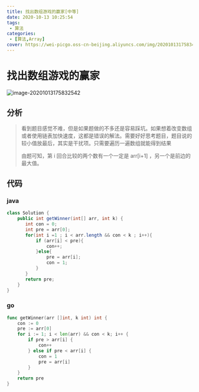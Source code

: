 ```yaml
---
title: 找出数组游戏的赢家[中等]
date: 2020-10-13 10:25:54
tags: 
 - 算法
categories: 
 - [算法,Array]
cover: https://wei-picgo.oss-cn-beijing.aliyuncs.com/img/20201013175834.png
---
```


# 找出数组游戏的赢家

![image-20201013175832542](https://wei-picgo.oss-cn-beijing.aliyuncs.com/img/20201013175834.png)

## 分析

> 看到题目感觉不难，但是如果题做的不多还是容易踩坑。如果想着改变数组或者使用链表加快速度，这都是错误的解法。需要好好思考题目，题目说的较小值放最后，其实是干扰项。只需要遍历一遍数组就能得到结果
>
> 由题可知，第 i 回合比较的两个数有一个一定是 arr[i+1] ，另一个是前边的最大值。

## 代码

### java

```java
class Solution {
    public int getWinner(int[] arr, int k) {
       int con = 0;
       int pre = arr[0];
       for(int i =1 ; i < arr.length && con < k ; i++){
           if (arr[i] < pre){
               con++;
           }else{
               pre = arr[i];
               con = 1;
           }
       }
       return pre;
    }
}
```

### go

```go
func getWinner(arr []int, k int) int {
	con := 0
	pre := arr[0]
	for i := 1; i < len(arr) && con < k; i++ {
		if pre > arr[i] {
			con++
		} else if pre < arr[i] {
			con = 1
			pre = arr[i]
		}
	}
	return pre
}
```

